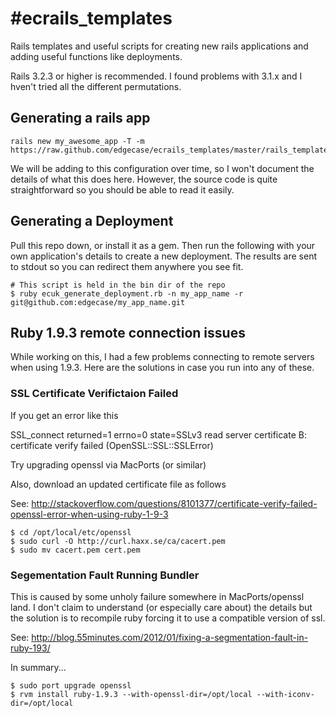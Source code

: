 #ecrails_templates
=================

Rails templates and useful scripts for creating new rails applications and adding useful functions like deployments.

Rails 3.2.3 or higher is recommended.  I found problems with 3.1.x and I hven't tried all the different permutations.

## Generating a rails app

```
rails new my_awesome_app -T -m https://raw.github.com/edgecase/ecrails_templates/master/rails_templates/ecuk_standard_app.rb
```

We will be adding to this configuration over time, so I won't document the details of what this does here.  However, the source code is quite straightforward so you should be able to read it easily.

## Generating a Deployment

Pull this repo down, or install it as a gem.  Then run the following with your own application's details to create a new deployment.  The results are sent to stdout so you can redirect them anywhere you see fit.

```
# This script is held in the bin dir of the repo
$ ruby ecuk_generate_deployment.rb -n my_app_name -r git@github.com:edgecase/my_app_name.git
```

## Ruby 1.9.3 remote connection issues

While working on this, I had a few problems connecting to remote servers when using 1.9.3.  Here are the solutions in case you run into any of these.

### SSL Certificate Verifictaion Failed

If you get an error like this

SSL_connect returned=1 errno=0 state=SSLv3 read server certificate B: certificate verify failed (OpenSSL::SSL::SSLError)

Try upgrading openssl via MacPorts (or similar)

Also, download an updated certificate file as follows

See: http://stackoverflow.com/questions/8101377/certificate-verify-failed-openssl-error-when-using-ruby-1-9-3

```
$ cd /opt/local/etc/openssl
$ sudo curl -O http://curl.haxx.se/ca/cacert.pem
$ sudo mv cacert.pem cert.pem
```

### Segementation Fault Running Bundler

This is caused by some unholy failure somewhere in MacPorts/openssl land.  I don't claim to understand (or especially care about) the details but the solution is to recompile ruby forcing it to use a compatible version of ssl.

See: http://blog.55minutes.com/2012/01/fixing-a-segmentation-fault-in-ruby-193/

In summary...

```
$ sudo port upgrade openssl
$ rvm install ruby-1.9.3 --with-openssl-dir=/opt/local --with-iconv-dir=/opt/local
```